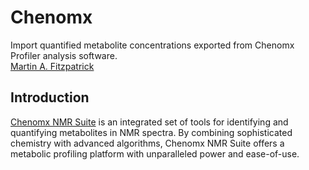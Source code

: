 Chenomx
=======

Import quantified metabolite concentrations exported from Chenomx Profiler analysis software.  
[Martin A. Fitzpatrick][]

Introduction
------------

[Chenomx NMR Suite][] is an integrated set of tools for identifying and quantifying metabolites in NMR spectra. By combining sophisticated chemistry with advanced algorithms, Chenomx NMR Suite offers a metabolic profiling platform with unparalleled power and ease-of-use.

  [Martin A. Fitzpatrick]: http://martinfitzpatrick.name/
  [Chenomx NMR Suite]: http://www.chenomx.com/software/
